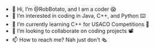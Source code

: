 - 👋 Hi, I’m @RobBotato, and I am a coder 😱
- 👀 I’m interested in coding in Java, C++, and Python ⌨️
- 🌱 I’m currently learning C++ for USACO Competitions 🥇
- 💞️ I’m looking to collaborate on coding projects 📽️
- 📫 How to reach me? Nah just don't 🗞️

<!---
RobBotato/RobBotato is a ✨ special ✨ repository because its `README.md` (this file) appears on your GitHub profile.
You can click the Preview link to take a look at your changes.
--->
